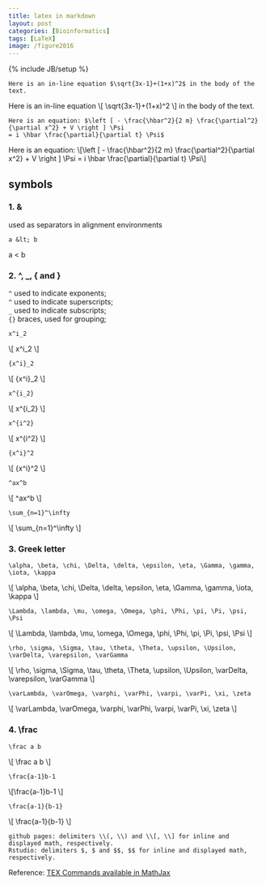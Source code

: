 ```yaml
---
title: latex in markdown
layout: post
categories: [Bioinformatics]
tags: [LaTeX]
image: /figure2016
---
```

{% include JB/setup %}


```
Here is an in-line equation $\sqrt{3x-1}+(1+x)^2$ in the body of the text.
```

Here is an in-line equation \\[ \sqrt{3x-1}+(1+x)^2 \\] in the body of the text.

```
Here is an equation: $\left [ - \frac{\hbar^2}{2 m} \frac{\partial^2}{\partial x^2} + V \right ] \Psi
= i \hbar \frac{\partial}{\partial t} \Psi$
```

Here is an equation: \\[\left [ - \frac{\hbar^2}{2 m} \frac{\partial^2}{\partial x^2} + V \right ] \Psi
= i \hbar \frac{\partial}{\partial t} \Psi\\]

## symbols

### 1. & 

used as separators in alignment environments     

```
a &lt; b
```

a &lt; b

### 2. ^, _, { and }

`^` used to indicate exponents;    
`^` used to indicate superscripts;    
`_` used to indicate subscripts;    
`{}` braces, used for grouping;    

```
x^i_2
```

\\[ x^i_2 \\]

```
{x^i}_2
```

\\[ {x^i}_2 \\]

```
x^{i_2}
```

\\[ x^{i_2} \\]

```
x^{i^2}
```

\\[ x^{i^2} \\]

```
{x^i}^2
```

\\[ {x^i}^2 \\]

```
^ax^b
```

\\[ ^ax^b \\]

```
\sum_{n=1}^\infty
```

\\[ \sum_{n=1}^\infty \\]

### 3. Greek letter

```
\alpha, \beta, \chi, \Delta, \delta, \epsilon, \eta, \Gamma, \gamma, \iota, \kappa
```

\\[ \alpha, \beta, \chi, \Delta, \delta, \epsilon, \eta, \Gamma, \gamma, \iota, \kappa \\]

   
```
\Lambda, \lambda, \mu, \omega, \Omega, \phi, \Phi, \pi, \Pi, \psi, \Psi
```

\\[ \Lambda, \lambda, \mu, \omega, \Omega, \phi, \Phi, \pi, \Pi, \psi, \Psi \\]

```
\rho, \sigma, \Sigma, \tau, \theta, \Theta, \upsilon, \Upsilon, \varDelta, \varepsilon, \varGamma
```

\\[ \rho, \sigma, \Sigma, \tau, \theta, \Theta, \upsilon, \Upsilon, \varDelta, \varepsilon, \varGamma \\]

```
\varLambda, \varOmega, \varphi, \varPhi, \varpi, \varPi, \xi, \zeta
```

\\[ \varLambda, \varOmega, \varphi, \varPhi, \varpi, \varPi, \xi, \zeta \\]

### 4. \frac

```
\frac a b
```

\\[ \frac a b \\]

```
\frac{a-1}b-1
```

\\[\frac{a-1}b-1 \\]

```
\frac{a-1}{b-1}
```

\\[ \frac{a-1}{b-1} \\]


```
github pages: delimiters \\(, \\) and \\[, \\] for inline and displayed math, respectively.
Rstudio: delimiters $, $ and $$, $$ for inline and displayed math, respectively.

```

Reference: [TEX Commands available in MathJax](http://www.onemathematicalcat.org/MathJaxDocumentation/TeXSyntax.htm)



